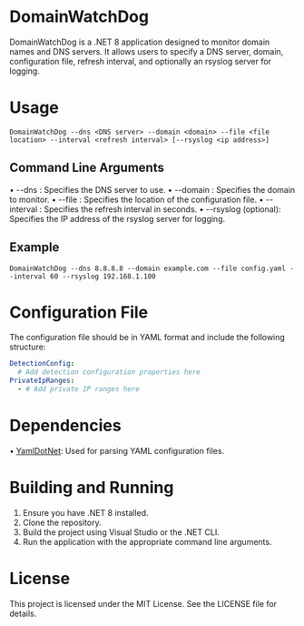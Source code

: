 # DomainWatchDog

DomainWatchDog is a .NET 8 application designed to monitor domain names and DNS servers. 
It allows users to specify a DNS server, domain, configuration file, refresh interval, and optionally an rsyslog server for logging.

# Usage

```console
DomainWatchDog --dns <DNS server> --domain <domain> --file <file location> --interval <refresh interval> [--rsyslog <ip address>]
```

## Command Line Arguments
•	--dns <DNS server>: Specifies the DNS server to use.
•	--domain <domain>: Specifies the domain to monitor.
•	--file <file location>: Specifies the location of the configuration file.
•	--interval <refresh interval>: Specifies the refresh interval in seconds.
•	--rsyslog <ip address> (optional): Specifies the IP address of the rsyslog server for logging.

## Example

```console
DomainWatchDog --dns 8.8.8.8 --domain example.com --file config.yaml --interval 60 --rsyslog 192.168.1.100
```

# Configuration File
The configuration file should be in YAML format and include the following structure:

```yaml
DetectionConfig: 
  # Add detection configuration properties here
PrivateIpRanges: 
  - # Add private IP ranges here
```

# Dependencies
•	[YamlDotNet](https://github.com/aaubry/YamlDotNet): Used for parsing YAML configuration files.

# Building and Running
1.	Ensure you have .NET 8 installed.
2.	Clone the repository.
3.	Build the project using Visual Studio or the .NET CLI.
4.	Run the application with the appropriate command line arguments.

# License
This project is licensed under the MIT License. See the LICENSE file for details.
